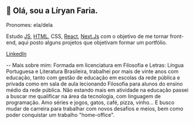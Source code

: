 ## 💚 Olá, sou a Líryan Faria.
Pronomes: ela/dela

Estudo [JS](https://www.javascript.com/), [HTML](https://html.com/), CSS, [React](https://reactjs.org/), [Next.Js](https://nextjs.org/) com o objetivo de me tornar front-end, aqui posto alguns projetos que objetivam formar um portfólio.

[LinkedIn](https://www.linkedin.com/in/l%C3%ADryan-lourdes/)

--
Mais sobre mim:
Formada em licenciatura em Filosofia e Letras: Língua Portuguesa e Literatura Brasileira, trabalhei por mais de vinte anos com educação, tanto com gestão de educação em escolas da rede pública e privada como em sala de aula lecionando Filosofia para alunos do ensino médio da rede pública. Não estando mais em atividade na educação passei a buscar me qualificar na área da tecnologia, com linguagem de programação. Amo séries e jogos, gatos, café, pizza, vinho... E busco mudar de carreira para trabalhar com novos desafios e meios, bem como poder conquistar um trabalho "home-office". 

<!--
**lliryan/lliryan** is a ✨ _special_ ✨ repository because its `README.md` (this file) appears on your GitHub profile.

Here are some ideas to get you started:

- 🔭 I’m currently working on ...
- 🌱 I’m currently learning ...
- 👯 I’m looking to collaborate on ...
- 🤔 I’m looking for help with ...
- 💬 Ask me about ...
- 📫 How to reach me: ...
- 😄 Pronouns: ...
- ⚡ Fun fact: ...
-->
